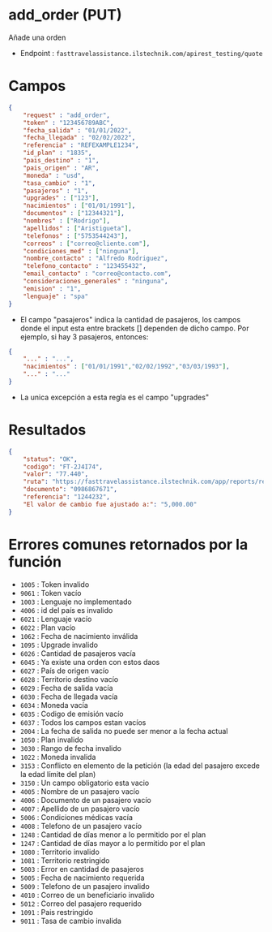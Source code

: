 # add_order (PUT)

Añade una orden

* Endpoint : ```fasttravelassistance.ilstechnik.com/apirest_testing/quote```

# Campos

```JSON
{
    "request" : "add_order",
    "token" : "123456789ABC",
    "fecha_salida" : "01/01/2022",
    "fecha_llegada" : "02/02/2022",
    "referencia" : "REFEXAMPLE1234",
    "id_plan" : "1835",
    "pais_destino" : "1",
    "pais_origen" : "AR",
    "moneda" : "usd",
    "tasa_cambio" : "1",
    "pasajeros" : "1",
    "upgrades" : ["123"],
    "nacimientos" : ["01/01/1991"],
    "documentos" : ["12344321"],
    "nombres" : ["Rodrigo"],
    "apellidos" : ["Aristigueta"],
    "telefonos" : ["5753544243"],
    "correos" : ["correo@cliente.com"],
    "condiciones_med" : ["ninguna"],
    "nombre_contacto" : "Alfredo Rodriguez",
    "telefono_contacto" : "123455432",
    "email_contacto" : "correo@contacto.com",
    "consideraciones_generales" : "ninguna",
    "emision" : "1",
    "lenguaje" : "spa"
}
```

* El campo "pasajeros" indica la cantidad de pasajeros, los campos donde el input esta entre brackets [] dependen de dicho campo. Por ejemplo, si hay 3 pasajeros, entonces:

```JSON
{
    "..." : "...",
    "nacimientos" : ["01/01/1991","02/02/1992","03/03/1993"],
    "..." : "..."
}
```

* La unica excepción a esta regla es el campo "upgrades"

# Resultados

```JSON
{
    "status": "OK",
    "codigo": "FT-2J4I74",
    "valor": "77.440",
    "ruta": "https://fasttravelassistance.ilstechnik.com/app/reports/reporte_orderventas.php?codigo=-2J4I74&selectLanguage=es&broker_sesion=2267",
    "documento": "0986867671",
    "referencia": "1244232",
    "El valor de cambio fue ajustado a:": "5,000.00"
}
```

# Errores comunes retornados por la función

* ```1005``` : Token invalido 
* ```9061``` : Token vacío
* ```1003``` : Lenguaje no implementado
* ```4006``` : id del país es invalido
* ```6021``` : Lenguaje vacío
* ```6022``` : Plan vacío 
* ```1062``` : Fecha de nacimiento inválida
* ```1095``` : Upgrade invalido
* ```6026``` : Cantidad de pasajeros vacía
* ```6045``` : Ya existe una orden con estos daos
* ```6027``` : País de origen vacío
* ```6028``` : Territorio destino vacío
* ```6029``` : Fecha de salida vacía
* ```6030``` : Fecha de llegada vacía
* ```6034``` : Moneda vacía
* ```6035``` : Codigo de emisión vacío
* ```6037``` : Todos los campos estan vacíos
* ```2004``` : La fecha de salida no puede ser menor a la fecha actual
* ```1050``` : Plan invalido
* ```3030``` : Rango de fecha invalido
* ```1022``` : Moneda invalida
* ```3153``` : Conflicto en elemento de la petición (la edad del pasajero excede la edad límite del plan)
* ```3150``` : Un campo obligatorio esta vacio
* ```4005``` : Nombre de un pasajero vacío
* ```4006``` : Documento de un pasajero vacío
* ```4007``` : Apellido de un pasajero vacío
* ```5006``` : Condiciones médicas vacía
* ```4008``` : Telefono de un pasajero vacío
* ```1248``` : Cantidad de días menor a lo permitido por el plan
* ```1247``` : Cantidad de días mayor a lo permitido por el plan
* ```1080``` : Territorio invalido
* ```1081``` : Territorio restringido
* ```5003``` : Error en cantidad de pasajeros
* ```5005``` : Fecha de nacimiento requerida
* ```5009``` : Telefono de un pasajero invalido
* ```4010``` : Correo de un beneficiario invalido
* ```5012``` : Correo del pasajero requerido
* ```1091``` : Pais restringido
* ```9011``` : Tasa de cambio invalida
